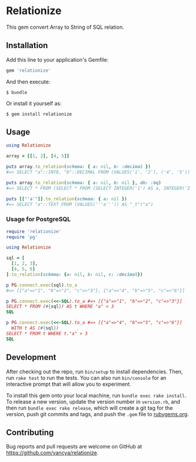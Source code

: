 # Relationize

This gem convert Array to String of SQL relation.

## Installation

Add this line to your application's Gemfile:

```ruby
gem 'relationize'
```

And then execute:

    $ bundle

Or install it yourself as:

    $ gem install relationize

## Usage

```ruby
using Relationize

array = [[1, 2], [4, 5]]

puts array.to_relation(schema: { a: nil, b: :decimal })
#=> SELECT "a"::INT8, "b"::DECIMAL FROM (VALUES('1', '2'), ('4', '5')) AS "_t"("a", "b")

puts array.to_relation(schema: { a: nil, b: nil }, db: :bq)
#=> SELECT * FROM (SELECT * FROM (SELECT INTEGER('1') AS a, INTEGER('2') AS b), (SELECT INTEGER('4') AS a, INTEGER('5') AS b)) AS _t

puts [["'a'"]].to_relation(schema: { a: nil })
#=> SELECT "a"::TEXT FROM (VALUES('''a''')) AS "_t"("a")
```

### Usage for PostgreSQL

```ruby
require 'relationize'
require 'pg'

using Relationize

sql = [
  [1, 2, 3],
  [4, 5, 6]
].to_relation(schema: {a: nil, b: nil, c: :decimal})

p PG.connect.exec(sql).to_a
#=> [{"a"=>"1", "b"=>"2", "c"=>"3"}, {"a"=>"4", "b"=>"5", "c"=>"6"}]

p PG.connect.exec(<<-SQL).to_a #=> [{"a"=>"1", "b"=>"2", "c"=>"3"}]
SELECT * FROM (#{sql}) AS t WHERE "a" < 3
SQL

p PG.connect.exec(<<-SQL).to_a #=> [{"a"=>"4", "b"=>"5", "c"=>"6"}]
  WITH t AS (#{sql})
SELECT * FROM t WHERE t."a" > 3
SQL
```

## Development

After checking out the repo, run `bin/setup` to install dependencies. Then, run `rake test` to run the tests. You can also run `bin/console` for an interactive prompt that will allow you to experiment.

To install this gem onto your local machine, run `bundle exec rake install`. To release a new version, update the version number in `version.rb`, and then run `bundle exec rake release`, which will create a git tag for the version, push git commits and tags, and push the `.gem` file to [rubygems.org](https://rubygems.org).

## Contributing

Bug reports and pull requests are welcome on GitHub at https://github.com/yancya/relationize.

